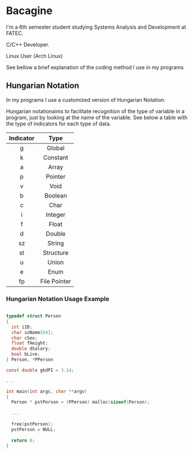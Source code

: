 # Bacagine

I'm a 6th semester student studying Systems Analysis and Development at FATEC.

C/C++ Developer.

Linux User (Arch Linux)

See bellow a brief explanation of the coding method I use in my programs

## Hungarian Notation
In my programs I use a customized version of Hungarian Notation.

Hungarian notationaims to facilitate recognition of the type of variable in a program, just by looking at the name of the variable.
See below a table with the type of indicators for each type of data.

| Indicator    | Type         |
| :---------:  | :-------:    |
| g            | Global       |
| k            | Constant     |
| a            | Array        | 
| p            | Pointer      |
| v            | Void         |
| b            | Boolean      |
| c            | Char         |
| i            | Integer      |
| f            | Float        |
| d            | Double       |
| sz           | String       |
| st           | Structure    |
| u            | Union        |
| e            | Enum         |
| fp           | File Pointer |

### Hungarian Notation Usage Example
```c

typedef struct Person
{
  int iID;
  char szName[64];
  char cSex;
  float fHeight;
  double dSalary;
  bool bLive;
} Person, *PPerson

const double gkdPI = 3.14; 

...

int main(int argc, char **argv)
{
  Person * pstPerson = (PPerson) malloc(sizeof(Person);
  
  ...
  
  free(pstPerson);
  pstPerson = NULL;
  
  return 0;
}

```

